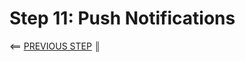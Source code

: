 # Step 11: Push Notifications


[{]: <helper> (navStep)

⟸ <a href="step10.md">PREVIOUS STEP</a> <b>║</b>

[}]: #
